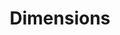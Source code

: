 ---
bigquery: https://console.cloud.google.com/bigquery?p=covid-19-dimensions-ai&page=table&d=data&t=publications
contributors: Digital Science, https://www.digital-science.com/
cost: Free for personal, non-commercial use.
description: Dimensions contains more than 100 million publications, ranging from
  articles published in scholarly journals, books and book chapters, to preprints
  and conference proceedings. All publications are contextualized with linked data
  sets, funding, publications, patents, clinical trials, and policy documents. You
  can also view associated categories, funders, institutions, and researcher profiles.
documentation: https://docs.dimensions.ai/bigquery/index.html
last_edit: Mon, 04 Apr 2022 19:04:00 GMT
location: https://www.dimensions.ai/products/free/
maintained_by: Digital Science, https://www.digital-science.com/
schema_fields: '[''funder_org'', ''funder_org_cities'', ''application_number'', ''links'',
  ''funding_jpy'', ''source_id'', ''funding_nzd'', ''filing_year'', ''supporting_grant_ids'',
  ''funder_org_countries'', ''current_assignee_orgs'', ''assignee_countries'', ''repository_id'',
  ''funding_currency'', ''funding_aud'', ''publication_year'', ''category_rcdc'',
  ''funding_usd'', ''research_org_city_names'', ''date_imported_gbq'', ''associated_grant_ids'',
  ''foa_number'', ''relationships'', ''authors'', ''filing_date'', ''embargo_date'',
  ''pmid'', ''language'', ''publication_ids'', ''category_bra'', ''arxiv_id'', ''funder_orgs'',
  ''date_inserted'', ''description'', ''end_date'', ''granted_date'', ''status'',
  ''priority_date'', ''interventions'', ''granted_year'', ''abstract'', ''volume'',
  ''category_sdg'', ''category_for'', ''expiration_year'', ''journal'', ''organisation_details'',
  ''external_ids'', ''mesh_terms'', ''name'', ''funding_amount'', ''funding_cad'',
  ''expiration_date'', ''funder_org_acronyms'', ''jurisdiction'', ''established'',
  ''type'', ''issue'', ''funding_chf'', ''address'', ''cpc'', ''original_abstract'',
  ''original_assignee_orgs'', ''types'', ''journal_lists'', ''associated_publication_arxiv_id'',
  ''research_org_countries'', ''ipcr'', ''resulting_publication_doi'', ''gender'',
  ''inventor_names'', ''category_hrcs_rac'', ''category_icrp_cso'', ''eisbn'', ''category_hrcs_hc'',
  ''legal_status'', ''citation_string'', ''parent_id'', ''linkout'', ''research_org_cities'',
  ''pages'', ''publication_date'', ''legal_events'', ''investigators'', ''family_id'',
  ''active_years'', ''kind'', ''priority_year'', ''book_series_title'', ''patent_ids'',
  ''proceedings_title'', ''phase'', ''filing_status'', ''isbn'', ''start_year'', ''labels'',
  ''current_assignee'', ''repository_name'', ''year'', ''categories'', ''doi'', ''funding_eur'',
  ''funder_countries'', ''conference'', ''category_hra'', ''wikipedia_url'', ''associated_publication_pmid'',
  ''date_online'', ''pmcid'', ''mesh_headings'', ''acknowledgements'', ''start_date'',
  ''original_assignee'', ''editors'', ''brief_title'', ''category_uoa'', ''created_date'',
  ''metrics'', ''citations'', ''assignee_orgs'', ''associated_publication_doi'', ''funder_org_state_codes'',
  ''researcher_ids'', ''original_title'', ''concepts'', ''funding_cny'', ''date_modified'',
  ''research_orgs'', ''date'', ''current_assignee_countries'', ''reference_ids'',
  ''conditions'', ''funding_details'', ''acronym'', ''clinical_trial_ids'', ''citations_count'',
  ''repository_url'', ''open_access_categories'', ''altmetrics'', ''funding_gbp'',
  ''end_year'', ''title'', ''open_access_categories_v2'', ''research_org_state_codes'',
  ''subtitles'', ''registry'', ''aliases'', ''family_count'', ''original_assignee_countries'',
  ''resulting_publication_ids'', ''date_print'', ''book_title'', ''family_members_ids'',
  ''grant_number'', ''research_org_country_names'', ''category_icrp_ct'', ''publisher'',
  ''email_address'', ''date_normal'', ''id'', ''license'', ''associated_publication_id'',
  ''acronyms'', ''research_org_state_names'', ''cited_by_ids'']'
shortname: dimensions
tags:
- scholarly literature
- patents
- funding
- clinical trials
- academic profiles
terms_of_use: 'Use of both the Dimensions COVID-19 dataset and full Dimensions dataset
  are subject to the Dimensions Terms of use: https://www.dimensions.ai/policies-terms-legal '
title: Dimensions
uuid: dcff88bd-fe6b-4fdb-8159-809bf9d7bc1c
---